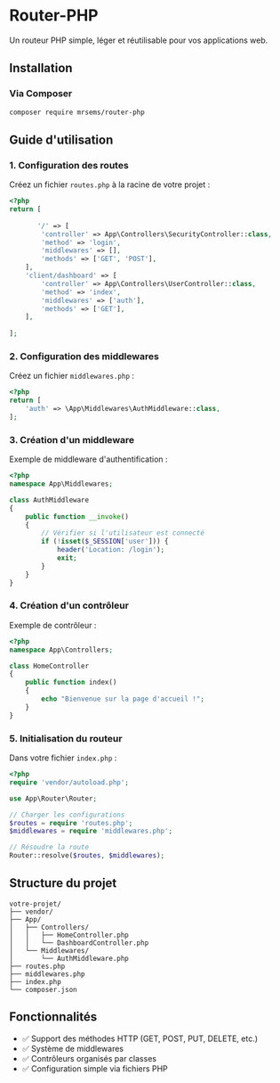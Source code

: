 # Router-PHP

Un routeur PHP simple, léger et réutilisable pour vos applications web.

## Installation

### Via Composer
```bash
composer require mrsems/router-php
```

##  Guide d'utilisation

### 1. Configuration des routes

Créez un fichier `routes.php` à la racine de votre projet :

```php
<?php
return [
  
       '/' => [
        'controller' => App\Controllers\SecurityController::class,
        'method' => 'login',
        'middlewares' => [],
        'methods' => ['GET', 'POST'],
    ],
    'client/dashboard' => [
        'controller' => App\Controllers\UserController::class,
        'method' => 'index',
        'middlewares' => ['auth'],
        'methods' => ['GET'],
    ],
    
];
```

### 2. Configuration des middlewares

Créez un fichier `middlewares.php` :

```php
<?php
return [
    'auth' => \App\Middlewares\AuthMiddleware::class,
];
```

### 3. Création d'un middleware

Exemple de middleware d'authentification :

```php
<?php
namespace App\Middlewares;

class AuthMiddleware
{
    public function __invoke()
    {
        // Vérifier si l'utilisateur est connecté
        if (!isset($_SESSION['user'])) {
            header('Location: /login');
            exit;
        }
    }
}
```

### 4. Création d'un contrôleur

Exemple de contrôleur :

```php
<?php
namespace App\Controllers;

class HomeController
{
    public function index()
    {
        echo "Bienvenue sur la page d'accueil !";
    }
}
```

### 5. Initialisation du routeur

Dans votre fichier `index.php` :

```php
<?php
require 'vendor/autoload.php';

use App\Router\Router;

// Charger les configurations
$routes = require 'routes.php';
$middlewares = require 'middlewares.php';

// Résoudre la route
Router::resolve($routes, $middlewares);
```

##  Structure du projet

```
votre-projet/
├── vendor/
├── App/
│   ├── Controllers/
│   │   ├── HomeController.php
│   │   └── DashboardController.php
│   └── Middlewares/
│       └── AuthMiddleware.php
├── routes.php
├── middlewares.php
├── index.php
└── composer.json
```

## Fonctionnalités

- ✅ Support des méthodes HTTP (GET, POST, PUT, DELETE, etc.)
- ✅ Système de middlewares
- ✅ Contrôleurs organisés par classes
- ✅ Configuration simple via fichiers PHP



